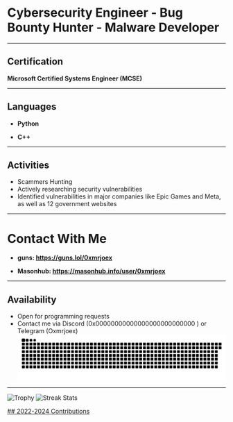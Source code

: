 # Cybersecurity Engineer - Bug Bounty Hunter - Malware Developer

---

## Certification
**Microsoft Certified Systems Engineer (MCSE)**

---

## Languages

- **Python** 

- **C++**

---

## Activities

- Scammers Hunting 
- Actively researching security vulnerabilities
- Identified vulnerabilities in major companies like Epic Games and Meta, as well as 12 government websites

---

# Contact With Me

- **guns: https://guns.lol/0xmrjoex**

- **Masonhub: https://masonhub.info/user/0xmrjoex**

---

## Availability
- Open for programming requests
- Contact me via Discord (0x00000000000000000000000000
) or Telegram (Oxmrjoex)
![Snake animation](0xmrjoex.svg)
---
<p align="left">
  <img height=97 src="https://github-profile-trophy.vercel.app/?username=0x000000000000000000000/theme=radicalno-frame=truetitle=Stars,Followers,Commitscolumn=-1" alt="Trophy"/>
  <img height=202 src="https://github-readme-streak-stats-git-main-davids-projects-ad77adcc.vercel.app/?user=0x000000000000000000000/xtheme=radical" alt="Streak Stats"/>
  <a href="#">
</p>
## 2022-2024 Contributions
